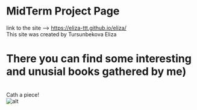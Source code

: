 # MidTerm Project Page
link to the site --> https://eliza-ttt.github.io/eliza/
<br>This site was created by Tursunbekova Eliza
<br>
# There you can find some interesting and unusial books gathered by me)
<br>Cath a piece!
<br>
![alt](https://sun9-12.userapi.com/impg/745gHU-Diwh7hP9r6oc_FC477JNlOAj1OaT0ww/4yqCGk3WHZg.jpg?size=1920x1080&quality=96&sign=06a03eb7cf61665a5afa1891a336c8f4&type=album)



